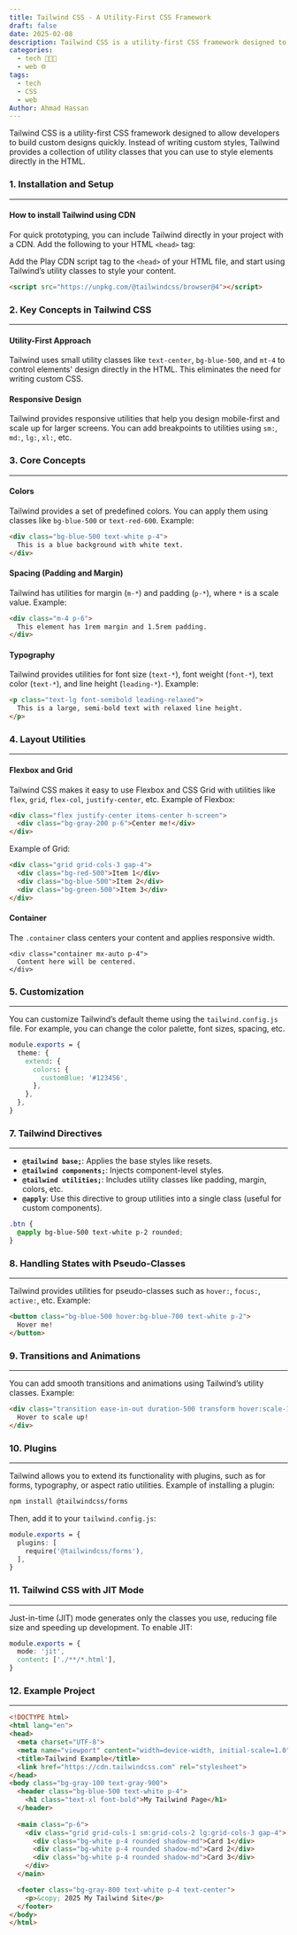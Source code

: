 ```yaml
---
title: Tailwind CSS - A Utility-First CSS Framework
draft: false
date: 2025-02-08
description: Tailwind CSS is a utility-first CSS framework designed to allow developers to build custom designs quickly. Learn how to use Tailwind CSS for styling web elements.
categories:
  - tech 👨🏻‍💻
  - web 🌐
tags:
  - tech
  - CSS
  - web
Author: Ahmad Hassan
---
```


Tailwind CSS is a utility-first CSS framework designed to allow developers to build custom designs quickly. Instead of writing custom styles, Tailwind provides a collection of utility classes that you can use to style elements directly in the HTML.

### 1. Installation and Setup
---
#### How to install Tailwind using CDN

For quick prototyping, you can include Tailwind directly in your project with a CDN. Add the following to your HTML `<head>` tag:

Add the Play CDN script tag to the `<head>` of your HTML file, and start using Tailwind’s utility classes to style your content.

```html
<script src="https://unpkg.com/@tailwindcss/browser@4"></script>
```

### 2. Key Concepts in Tailwind CSS
---
#### Utility-First Approach
Tailwind uses small utility classes like `text-center`, `bg-blue-500`, and `mt-4` to control elements' design directly in the HTML. This eliminates the need for writing custom CSS.
#### Responsive Design
Tailwind provides responsive utilities that help you design mobile-first and scale up for larger screens. You can add breakpoints to utilities using `sm:`, `md:`, `lg:`, `xl:`, etc.

### 3. Core Concepts
---
#### Colors
Tailwind provides a set of predefined colors. You can apply them using classes like `bg-blue-500` or `text-red-600`.
Example:

```html
<div class="bg-blue-500 text-white p-4">
  This is a blue background with white text.
</div>
```
#### Spacing (Padding and Margin)
Tailwind has utilities for margin (`m-*`) and padding (`p-*`), where `*` is a scale value.
Example:

```html
<div class="m-4 p-6">
  This element has 1rem margin and 1.5rem padding.
</div>
```

#### Typography
Tailwind provides utilities for font size (`text-*`), font weight (`font-*`), text color (`text-*`), and line height (`leading-*`).
Example:

```html
<p class="text-lg font-semibold leading-relaxed">
  This is a large, semi-bold text with relaxed line height.
</p>
```

### 4. Layout Utilities
---
#### Flexbox and Grid
Tailwind CSS makes it easy to use Flexbox and CSS Grid with utilities like `flex`, `grid`, `flex-col`, `justify-center`, etc.
Example of Flexbox:

```html
<div class="flex justify-center items-center h-screen">
  <div class="bg-gray-200 p-6">Center me!</div>
</div>
```

Example of Grid:

```html
<div class="grid grid-cols-3 gap-4">
  <div class="bg-red-500">Item 1</div>
  <div class="bg-blue-500">Item 2</div>
  <div class="bg-green-500">Item 3</div>
</div>
```

#### Container
The `.container` class centers your content and applies responsive width.

```
<div class="container mx-auto p-4">
  Content here will be centered.
</div>
```

### 5. Customization
---
You can customize Tailwind’s default theme using the `tailwind.config.js` file. For example, you can change the color palette, font sizes, spacing, etc.

```css
module.exports = {
  theme: {
    extend: {
      colors: {
        customBlue: '#123456',
      },
    },
  },
}
```

### 7. Tailwind Directives
---
- **`@tailwind base;`**: Applies the base styles like resets.
- **`@tailwind components;`**: Injects component-level styles.
- **`@tailwind utilities;`**: Includes utility classes like padding, margin, colors, etc.
- **`@apply`**: Use this directive to group utilities into a single class (useful for custom components).

```css
.btn {
  @apply bg-blue-500 text-white p-2 rounded;
}
```


### 8. Handling States with Pseudo-Classes
---
Tailwind provides utilities for pseudo-classes such as `hover:`, `focus:`, `active:`, etc.
Example:

```html
<button class="bg-blue-500 hover:bg-blue-700 text-white p-2">
  Hover me!
</button>
```

### 9. Transitions and Animations
---
You can add smooth transitions and animations using Tailwind’s utility classes.
Example:

```html
<div class="transition ease-in-out duration-500 transform hover:scale-110">
  Hover to scale up!
</div>
```

### 10. Plugins
----
Tailwind allows you to extend its functionality with plugins, such as for forms, typography, or aspect ratio utilities.
Example of installing a plugin:

```bash
npm install @tailwindcss/forms
```

Then, add it to your `tailwind.config.js`:

```css
module.exports = {
  plugins: [
    require('@tailwindcss/forms'),
  ],
}
```

### 11. Tailwind CSS with JIT Mode
---
Just-in-time (JIT) mode generates only the classes you use, reducing file size and speeding up development.
To enable JIT:

```css
module.exports = {
  mode: 'jit',
  content: ['./**/*.html'],
}
```

### 12. Example Project
---
```html
<!DOCTYPE html>
<html lang="en">
<head>
  <meta charset="UTF-8">
  <meta name="viewport" content="width=device-width, initial-scale=1.0">
  <title>Tailwind Example</title>
  <link href="https://cdn.tailwindcss.com" rel="stylesheet">
</head>
<body class="bg-gray-100 text-gray-900">
  <header class="bg-blue-500 text-white p-4">
    <h1 class="text-xl font-bold">My Tailwind Page</h1>
  </header>
  
  <main class="p-6">
    <div class="grid grid-cols-1 sm:grid-cols-2 lg:grid-cols-3 gap-4">
      <div class="bg-white p-4 rounded shadow-md">Card 1</div>
      <div class="bg-white p-4 rounded shadow-md">Card 2</div>
      <div class="bg-white p-4 rounded shadow-md">Card 3</div>
    </div>
  </main>

  <footer class="bg-gray-800 text-white p-4 text-center">
    <p>&copy; 2025 My Tailwind Site</p>
  </footer>
</body>
</html>

```
